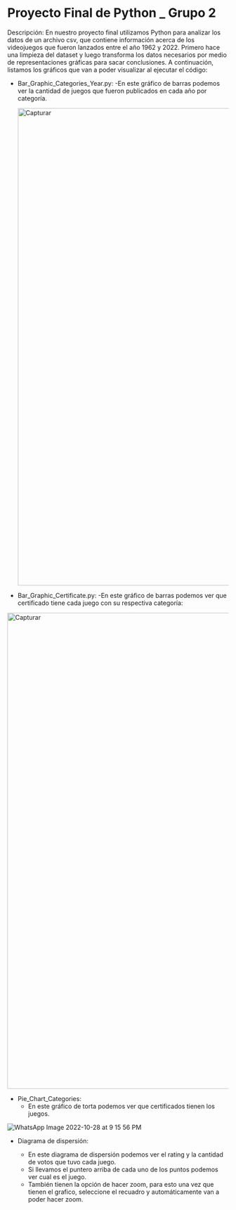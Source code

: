 # Proyecto Final de Python _ Grupo 2

Descripción: 
En nuestro proyecto final utilizamos Python para analizar los datos de un archivo csv, que contiene información acerca de los videojuegos que fueron lanzados entre el año 1962 y 2022. Primero hace una limpieza del dataset y luego transforma los datos necesarios por medio de representaciones gráficas para sacar conclusiones. 
A continuación, listamos los gráficos que van a poder visualizar al ejecutar el código:

- Bar_Graphic_Categories_Year.py: 
     -En este gráfico de barras podemos ver la cantidad de juegos que fueron publicados en cada año por categoría. 

  <img width="1087" alt="Capturar" src="https://user-images.githubusercontent.com/114704675/198758177-06f9e458-0450-4f8a-b37e-4f6ecc06f138.PNG">


- Bar_Graphic_Certificate.py: 
    -En este gráfico de barras podemos ver que certificado tiene cada juego con su respectiva categoría:
    
 <img width="1084" alt="Capturar" src="https://user-images.githubusercontent.com/114704675/198758767-f3a0d668-562b-47bc-b09a-058dc1f7151c.PNG">

- Pie_Chart_Categories:
    - En este gráfico de torta podemos ver que certificados tienen los juegos. 

 ![WhatsApp Image 2022-10-28 at 9 15 56 PM](https://user-images.githubusercontent.com/114704675/198759668-f4161b5b-b453-4231-bd23-1d0ab05abc9a.jpeg)


- Diagrama de dispersión: 

    - En este diagrama de dispersión podemos ver el rating y la cantidad de votos que tuvo cada juego. 
    - Si llevamos el puntero arriba de cada uno de los puntos podemos ver cual es el juego. 
    - También tienen la opción de hacer zoom, para esto una vez que tienen el grafico, seleccione el recuadro y automáticamente van a poder hacer zoom. 
